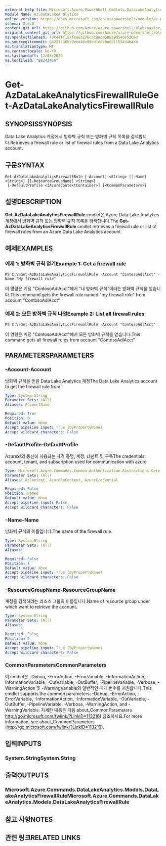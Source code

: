```yaml
---
external help file: Microsoft.Azure.PowerShell.Cmdlets.DataLakeAnalytics.dll-Help.xml
Module Name: Az.DataLakeAnalytics
online version: https://docs.microsoft.com/en-us/powershell/module/az.datalakeanalytics/get-azdatalakeanalyticsfirewallrule
schema: 2.0.0
content_git_url: https://github.com/Azure/azure-powershell/blob/master/src/DataLakeAnalytics/DataLakeAnalytics/help/Get-AzDataLakeAnalyticsFirewallRule.md
original_content_git_url: https://github.com/Azure/azure-powershell/blob/master/src/DataLakeAnalytics/DataLakeAnalytics/help/Get-AzDataLakeAnalyticsFirewallRule.md
ms.openlocfilehash: 40c44ff157fca6a276cac8ece508e9d540b526ed
ms.sourcegitcommit: 04221336bc9eed46c05ed1e828a6811534d4b4ab
ms.translationtype: MT
ms.contentlocale: ko-KR
ms.lasthandoff: 12/08/2020
ms.locfileid: "98343466"
---
```

# <span data-ttu-id="a5e67-101">Get-AzDataLakeAnalyticsFirewallRule</span><span class="sxs-lookup"><span data-stu-id="a5e67-101">Get-AzDataLakeAnalyticsFirewallRule</span></span>

## <span data-ttu-id="a5e67-102">SYNOPSIS</span><span class="sxs-lookup"><span data-stu-id="a5e67-102">SYNOPSIS</span></span>
<span data-ttu-id="a5e67-103">Data Lake Analytics 계정에서 방화벽 규칙 또는 방화벽 규칙 목록을 검색합니다.</span><span class="sxs-lookup"><span data-stu-id="a5e67-103">Retrieves a firewall rule or list of firewall rules from a Data Lake Analytics account.</span></span>

## <span data-ttu-id="a5e67-104">구문</span><span class="sxs-lookup"><span data-stu-id="a5e67-104">SYNTAX</span></span>

```
Get-AzDataLakeAnalyticsFirewallRule [-Account] <String> [[-Name] <String>] [[-ResourceGroupName] <String>]
 [-DefaultProfile <IAzureContextContainer>] [<CommonParameters>]
```

## <span data-ttu-id="a5e67-105">설명</span><span class="sxs-lookup"><span data-stu-id="a5e67-105">DESCRIPTION</span></span>
<span data-ttu-id="a5e67-106">**Get-AzDataLakeAnalyticsFirewallRule** cmdlet은 Azure Data Lake Analytics 계정에서 방화벽 규칙 또는 방화벽 규칙 목록을 검색합니다.</span><span class="sxs-lookup"><span data-stu-id="a5e67-106">The **Get-AzDataLakeAnalyticsFirewallRule** cmdlet retrieves a firewall rule or list of firewall rules from an Azure Data Lake Analytics account.</span></span>

## <span data-ttu-id="a5e67-107">예제</span><span class="sxs-lookup"><span data-stu-id="a5e67-107">EXAMPLES</span></span>

### <span data-ttu-id="a5e67-108">예제 1: 방화벽 규칙 얻기</span><span class="sxs-lookup"><span data-stu-id="a5e67-108">Example 1: Get a firewall rule</span></span>
```
PS C:\>Get-AzDataLakeAnalyticsFirewallRule -Account "ContosoAdlAcct" -Name "My firewall rule"
```

<span data-ttu-id="a5e67-109">이 명령은 계정 "ContosoAdlAcct"에서 "내 방화벽 규칙"이라는 방화벽 규칙을 얻습니다.</span><span class="sxs-lookup"><span data-stu-id="a5e67-109">This command gets the firewall rule named "my firewall rule" from account "ContosoAdlAcct"</span></span>

### <span data-ttu-id="a5e67-110">예제 2: 모든 방화벽 규칙 나열</span><span class="sxs-lookup"><span data-stu-id="a5e67-110">Example 2: List all firewall rules</span></span>
```
PS C:\>Get-AzDataLakeAnalyticsFirewallRule -Account "ContosoAdlAcct"
```

<span data-ttu-id="a5e67-111">이 명령은 계정 "ContosoAdlAcct"에서 모든 방화벽 규칙을 얻습니다.</span><span class="sxs-lookup"><span data-stu-id="a5e67-111">This command gets all firewall rules from account "ContosoAdlAcct"</span></span>

## <span data-ttu-id="a5e67-112">PARAMETERS</span><span class="sxs-lookup"><span data-stu-id="a5e67-112">PARAMETERS</span></span>

### <span data-ttu-id="a5e67-113">-Account</span><span class="sxs-lookup"><span data-stu-id="a5e67-113">-Account</span></span>
<span data-ttu-id="a5e67-114">방화벽 규칙을 얻을 Data Lake Analytics 계정</span><span class="sxs-lookup"><span data-stu-id="a5e67-114">The Data Lake Analytics account to get the firewall rule from</span></span>

```yaml
Type: System.String
Parameter Sets: (All)
Aliases: AccountName

Required: True
Position: 0
Default value: None
Accept pipeline input: True (ByPropertyName)
Accept wildcard characters: False
```

### <span data-ttu-id="a5e67-115">-DefaultProfile</span><span class="sxs-lookup"><span data-stu-id="a5e67-115">-DefaultProfile</span></span>
<span data-ttu-id="a5e67-116">Azure와의 통신에 사용되는 자격 증명, 계정, 테넌트 및 구독</span><span class="sxs-lookup"><span data-stu-id="a5e67-116">The credentials, account, tenant, and subscription used for communication with azure</span></span>

```yaml
Type: Microsoft.Azure.Commands.Common.Authentication.Abstractions.Core.IAzureContextContainer
Parameter Sets: (All)
Aliases: AzContext, AzureRmContext, AzureCredential

Required: False
Position: Named
Default value: None
Accept pipeline input: False
Accept wildcard characters: False
```

### <span data-ttu-id="a5e67-117">-Name</span><span class="sxs-lookup"><span data-stu-id="a5e67-117">-Name</span></span>
<span data-ttu-id="a5e67-118">방화벽 규칙의 이름입니다.</span><span class="sxs-lookup"><span data-stu-id="a5e67-118">The name of the firewall rule.</span></span>

```yaml
Type: System.String
Parameter Sets: (All)
Aliases:

Required: False
Position: 1
Default value: None
Accept pipeline input: True (ByPropertyName)
Accept wildcard characters: False
```

### <span data-ttu-id="a5e67-119">-ResourceGroupName</span><span class="sxs-lookup"><span data-stu-id="a5e67-119">-ResourceGroupName</span></span>
<span data-ttu-id="a5e67-120">계정을 검색하려는 리소스 그룹의 이름입니다.</span><span class="sxs-lookup"><span data-stu-id="a5e67-120">Name of resource group under which want to retrieve the account.</span></span>

```yaml
Type: System.String
Parameter Sets: (All)
Aliases:

Required: False
Position: 2
Default value: None
Accept pipeline input: True (ByPropertyName)
Accept wildcard characters: False
```

### <span data-ttu-id="a5e67-121">CommonParameters</span><span class="sxs-lookup"><span data-stu-id="a5e67-121">CommonParameters</span></span>
<span data-ttu-id="a5e67-122">이 cmdlet은 -Debug, -ErrorAction, -ErrorVariable, -InformationAction, -InformationVariable, -OutVariable, -OutBuffer, -PipelineVariable, -Verbose, -WarningAction 및 -WarningVariable의 일반적인 매개 변수를 지원합니다.</span><span class="sxs-lookup"><span data-stu-id="a5e67-122">This cmdlet supports the common parameters: -Debug, -ErrorAction, -ErrorVariable, -InformationAction, -InformationVariable, -OutVariable, -OutBuffer, -PipelineVariable, -Verbose, -WarningAction, and -WarningVariable.</span></span> <span data-ttu-id="a5e67-123">자세한 내용은 다음 about_CommonParameters http://go.microsoft.com/fwlink/?LinkID=113216) 참조하세요.</span><span class="sxs-lookup"><span data-stu-id="a5e67-123">For more information, see about_CommonParameters (http://go.microsoft.com/fwlink/?LinkID=113216).</span></span>

## <span data-ttu-id="a5e67-124">입력</span><span class="sxs-lookup"><span data-stu-id="a5e67-124">INPUTS</span></span>

### <span data-ttu-id="a5e67-125">System.String</span><span class="sxs-lookup"><span data-stu-id="a5e67-125">System.String</span></span>

## <span data-ttu-id="a5e67-126">출력</span><span class="sxs-lookup"><span data-stu-id="a5e67-126">OUTPUTS</span></span>

### <span data-ttu-id="a5e67-127">Microsoft.Azure.Commands.DataLakeAnalytics.Models.DataLakeAnalyticsFirewallRule</span><span class="sxs-lookup"><span data-stu-id="a5e67-127">Microsoft.Azure.Commands.DataLakeAnalytics.Models.DataLakeAnalyticsFirewallRule</span></span>

## <span data-ttu-id="a5e67-128">참고 사항</span><span class="sxs-lookup"><span data-stu-id="a5e67-128">NOTES</span></span>

## <span data-ttu-id="a5e67-129">관련 링크</span><span class="sxs-lookup"><span data-stu-id="a5e67-129">RELATED LINKS</span></span>
